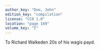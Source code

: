 ```yaml
---
author_key: "Dee, John"
edition_key: "compilation"
license: "CC0 1.0"
location: "page 169"
volume_key: "I"
---
```

To Richard Walkeden 20s of his wagis payd.
